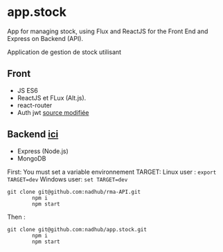# app.stock

App  for managing  stock, using Flux and ReactJS for the Front End and Express on Backend (API). 

Application de gestion de stock utilisant

## Front
* JS ES6
* ReactJS et FLux (Alt.js). 
* react-router
* Auth jwt [source modifiée](https://goo.gl/C6hK4b)
    
## Backend   [ici](https://goo.gl/WqKDSV)
* Express (Node.js)
* MongoDB

First:  You must set a variable environnement TARGET: 
Linux user : ``` export TARGET=dev ```
Windows user: ``` set TARGET=dev ```

 ```
 git clone git@github.com:nadhub/rma-API.git 
         npm i
         npm start 
```
           
Then :  
 ```
 git clone git@github.com:nadhub/app.stock.git
         npm i
         npm start   
```

